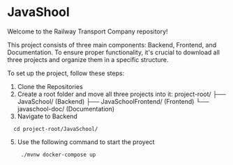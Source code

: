 # JavaShool

Welcome to the Railway Transport Company repository!

This project consists of three main components: Backend, Frontend, and Documentation. To ensure proper functionality, it's crucial to download all three projects and organize them in a specific structure.

To set up the project, follow these steps:

1. Clone the Repositories
2. Create a root folder and move all three projects into it:
   project-root/
    ├── JavaSchool/    (Backend)
    ├── JavaSchoolFrontend/      (Frontend)
    └── javaschool-doc/ (Documentation)
3. Navigate to Backend
  ```
    cd project-root/JavaSchool/
  ```
5. Use the following command to start the proyect
   ```
    ./mvnw docker-compose up
  ```
